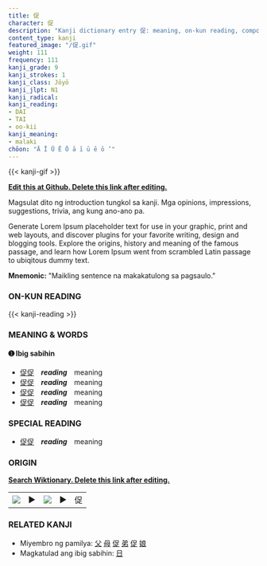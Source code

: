 ```yaml
---
title: 促
character: 促
description: "Kanji dictionary entry 促: meaning, on-kun reading, compounds, origin, related kanji"
content_type: kanji
featured_image: "/促.gif"
weight: 111
frequency: 111
kanji_grade: 9
kanji_strokes: 1
kanji_class: Jōyō
kanji_jlpt: N1
kanji_radical: 
kanji_reading: 
- DAI
- TAI
- oo-kii
kanji_meaning:
- malaki
chōon: "Ā Ī Ū Ē Ō ā ī ū ē ō ’"
---
```

[//]: # (Don't edit the line below. Kanji animated GIF code is automatically generated.)
{{< kanji-gif >}}

[//]: # (Edit below this line.)

**[Edit this at Github. Delete this link after editing.](https://github.com/tim0g/tim/tree/main/content/kanji/促/index.md)**

Magsulat dito ng introduction tungkol sa kanji. Mga opinions, impressions, suggestions, trivia, ang kung ano-ano pa.

Generate Lorem Ipsum placeholder text for use in your graphic, print and web layouts, and discover plugins for your favorite writing, design and blogging tools. Explore the origins, history and meaning of the famous passage, and learn how Lorem Ipsum went from scrambled Latin passage to ubiqitous dummy text.
 
**Mnemonic:** "Maikling sentence na makakatulong sa pagsaulo."

### ON-KUN READING

[//]: # (Don't edit the line below. ON-KUN READING code is automatically generated.)
{{< kanji-reading >}}

### MEANING & WORDS

#### ➊ **Ibig sabihin**
  - [促](../促)[促](../促)　***reading***　meaning
  - [促](../促)[促](../促)　***reading***　meaning
  - [促](../促)[促](../促)　***reading***　meaning
  - [促](../促)[促](../促)　***reading***　meaning

### SPECIAL READING
  - [促](../促)[促](../促)　***reading***　meaning

### ORIGIN

**[Search Wiktionary. Delete this link after editing.](https://wiktionary.org/wiki/促)**
<table class="kanji-table"><tr><td>
<img src="60px-促-bronze.svg.png">
</td><td>▶</td><td>
<img src="60px-促-oracle.svg.png">
</td><td>▶</td>
<td class="kanji-origin">促</td>
</tr></table>

### RELATED KANJI
- Miyembro ng pamilya: [父](../父) [母](../母) [促](../促) [弟](../弟) [促](../促) [娘](../娘)
- Magkatulad ang ibig sabihin: [日](../日)
